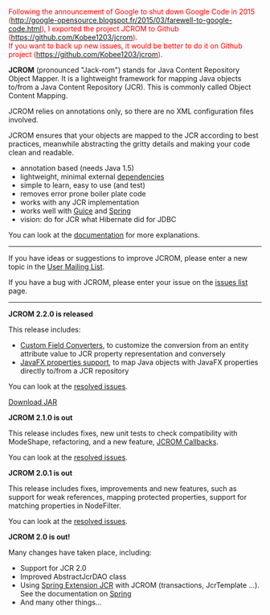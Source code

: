 

<font color='#FF0000'>Following the announcement of Google to shut down Google Code in 2015 (<a href='http://google-opensource.blogspot.fr/2015/03/farewell-to-google-code.html'>http://google-opensource.blogspot.fr/2015/03/farewell-to-google-code.html</a>), I exported the project JCROM to Github (<a href='https://github.com/Kobee1203/jcrom'>https://github.com/Kobee1203/jcrom</a>).<br>
If you want to back up new issues, it would be better to do it on Github project (<a href='https://github.com/Kobee1203/jcrom'>https://github.com/Kobee1203/jcrom</a>).</font>


**JCROM** (pronounced "Jack-rom") stands for Java Content Repository Object Mapper. It is a lightweight framework for mapping Java objects to/from a Java Content Repository (JCR). This is commonly called Object Content Mapping.

JCROM relies on annotations only, so there are no XML configuration files involved.

JCROM ensures that your objects are mapped to the JCR according to best practices, meanwhile abstracting the gritty details and making your code clean and readable.

  * annotation based (needs Java 1.5)
  * lightweight, minimal external [dependencies](Dependencies.md)
  * simple to learn, easy to use (and test)
  * removes error prone boiler plate code
  * works with any JCR implementation
  * works well with [Guice](UsingWithGuice.md) and [Spring](UsingWithSpring.md)
  * vision: do for JCR what Hibernate did for JDBC

You can look at the [documentation](UserGuide.md) for more explanations.


---


If you have ideas or suggestions to improve JCROM, please enter a new topic in the [User Mailing List](http://groups.google.com/group/jcrom).

If you have a bug with JCROM, please enter your issue on the [issues list](https://code.google.com/p/jcrom/issues/list) page.


---


**JCROM 2.2.0 is released**

This release includes:
  * [Custom Field Converters](Properties#Custom_converter.md), to customize the conversion from an entity attribute value to JCR property representation and conversely
  * [JavaFX properties support](JavaFXPropertiesSupport.md), to map Java objects with JavaFX properties directly to/from a JCR repository

You can look at the [resolved issues](http://code.google.com/p/jcrom/issues/list?can=1&q=label%3AMilestone-Release2.2.0).

[Download JAR](https://jcrom.googlecode.com/svn/repo/releases/org/jcrom/jcrom/2.2.0/jcrom-2.2.0.jar)

**JCROM 2.1.0 is out**

This release includes fixes, new unit tests to check compatibility with ModeShape, refactoring, and a new feature, [JCROM Callbacks](JcromCallback.md).

You can look at the [resolved issues](http://code.google.com/p/jcrom/issues/list?can=1&q=label%3AMilestone-Release2.1.0).

**JCROM 2.0.1 is out**

This release includes fixes, improvements and new features, such as support for weak references, mapping protected properties, support for matching properties in NodeFilter.

You can look at the [resolved issues](http://code.google.com/p/jcrom/issues/list?can=1&q=label%3AMilestone-Release2.0.1).

**JCROM 2.0 is out!**

Many changes have taken place, including:

  * Support for JCR 2.0
  * Improved AbstractJcrDAO class
  * Using [Spring Extension JCR](http://se-jcr.sourceforge.net/guide.html) with JCROM (transactions, JcrTemplate ...). See the documentation on [Spring](UsingWithSpring.md)
  * And many other things...